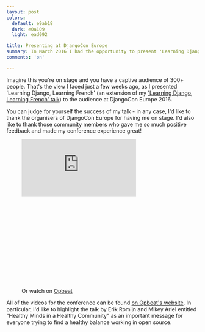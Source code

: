 ```yaml
---
layout: post
colors:
  default: e9ab18
  dark: e0a109
  light: ead092

title: Presenting at DjangoCon Europe
summary: In March 2016 I had the opportunity to present 'Learning Django, Learning French' at DjangoCon Europe in Budapest, Hungary.
comments: 'on'

---
```


Imagine this you're on stage and you have a captive audience of 300+ people.  That's the view I faced just a few weeks ago, as I presented 'Learning Django, Learning French' (an extension of my ['Learning Django, Learning French' talk](http://whoisnicoleharris.com/2015/12/14/my-talk-at-pycon-fr.html)) to the audience at DjangoCon Europe 2016.

You can judge for yourself the success of my talk - in any case, I'd like to thank the organisers of DjangoCon Europe for having me on stage. I'd also like to thank those community members who gave me so much positive feedback and made my conference experience great!

<figure class="img-figure centered">
    <div class="embed-container" style="padding-bottom: 56.25%">
      <iframe class="wistia_embed" name="wistia_embed" src="http://fast.wistia.net/embed/iframe/tzu957oa60?canonicalUrl=https%3A%2F%2Fopbeat.com%2Fevents%2Fdjangocon-eu-2016%2F&canonicalTitle=DjangoCon%20Europe%202016%2C%20Budapest%20%7C%20Opbeat" allowtransparency="true" frameborder="0" scrolling="no"></iframe>
      <br/>
    </div>
    <figcaption>Or watch on <a href="https://opbeat.com/events/djangocon-eu-2016/"> Opbeat</a></figcaption>
</figure>

All of the videos for the conference can be found [on Opbeat's website](https://opbeat.com/events/djangocon-eu-2016/).  In particular, I'd like to highlight the talk by Erik Romijn and Mikey Ariel entitled "Healthy Minds in a Healthy Community" as an important message for everyone trying to find a healthy balance working in open source.
